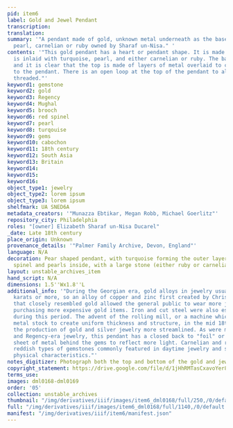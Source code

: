 ```yaml
---
pid: item6
label: Gold and Jewel Pendant
transcription:
translation:
summary: '"A pendant made of gold, unknown metal underneath as the base, turquoise,
  pearl, carnelian or ruby owned by Sharaf un-Nisa." '
contents: '"This gold pendant has a heart or pendant shape. It is made of gold and
  is inlaid with turquoise, pearl, and either carnelian or ruby. The back is plain
  and it is clear that the top is made of layers of metal overlaid to create dimensionality
  to the pendant. There is an open loop at the top of the pendant to allow it to be
  threaded."'
keyword1: gemstone
keyword2: gold
keyword3: Regency
keyword4: Mughal
keyword5: brooch
keyword6: red spinel
keyword7: pearl
keyword8: turqouise
keyword9: gems
keyword10: cabochon
keyword11: 18th century
keyword12: South Asia
keyword13: Britain
keyword14:
keyword15:
keyword16:
object_type1: jewelry
object_type2: lorem ipsum
object_type3: lorem ipsum
shelfmark: UA SNED6A
metadata_creators: '"Munazza Ebtikar, Megan Robb, Michael Goerlitz"'
repository_city: Philadelphia
roles: "[owner] Elizabeth Sharaf un-Nisa Ducarel"
_date: Late 18th century
place_origin: Unknown
provenance_details: '"Palmer Family Archive, Devon, England"'
language: N/A
decoration: Pear shaped pendant, with turquoise forming the outer layer and ruby/red
  spinel and pearls inside, with a large stone (either ruby or carnelian) as the centerpiece
layout: unstable_archives_item
hand_script: N/A
dimensions: 1.5''Wx1.8''L
additional_info: '"During the Georgian era, gold alloys in jewelry usually were 18
  karats or more, so an alloy of copper and zinc first created by Christopher Pinchback
  that closely resembled gold allowed the general public to wear more jewelry without
  purchasing more expensive gold items. Iron and cut steel were also especially popular
  during this period. The advent of the rolling mill, or a machine which passes through
  metal stock to create uniform thickness and structure, in the mid 18th century made
  the production of gold and silver jewelry more streamlined. As were most Georgian
  and Regency-era jewelry, this pendant has a closed back to "foil" or place a thin
  sheet of metal behind the gems to reflect more light. Carnelian and ruby are two
  reddish types of gemstones commonly featured in daytime jewelry and share similar
  physical characteristics."'
notes_digitizer: Photograph both the top and bottom of the gold and jewel pendant.
copyright_statement: https://drive.google.com/file/d/1jHhRMTasCxavoYer89Wn8_Xn65nL0sW0/view?usp=sharing
terms_use:
images: dml0168-dml0169
order: '05'
collection: unstable_archives
thumbnail: "/img/derivatives/iiif/images/item6_dml0168/full/250,/0/default.jpg"
full: "/img/derivatives/iiif/images/item6_dml0168/full/1140,/0/default.jpg"
manifest: "/img/derivatives/iiif/item6/manifest.json"
---
```

